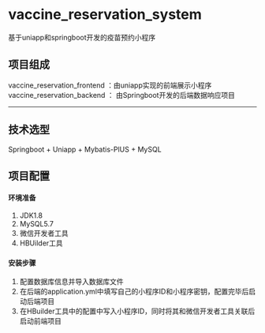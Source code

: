 # vaccine_reservation_system
基于uniapp和springboot开发的疫苗预约小程序
## 项目组成

vaccine_reservation_frontend ：由uniapp实现的前端展示小程序  
vaccine_reservation_backend ： 由Springboot开发的后端数据响应项目

------
## 技术选型
Springboot + Uniapp + Mybatis-PlUS + MySQL

## 项目配置
#### 环境准备
1. JDK1.8
2. MySQL5.7
3. 微信开发者工具
4. HBUilder工具

#### 安装步骤
1. 配置数据库信息并导入数据库文件
2. 在后端的application.yml中填写自己的小程序ID和小程序密钥，配置完毕后启动后端项目
3. 在HBuilder工具中的配置中写入小程序ID，同时将其和微信开发者工具关联后启动前端项目





